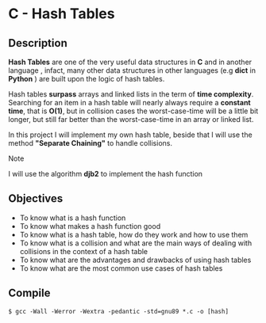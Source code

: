 # C - Hash Tables
## Description
**Hash Tables** are one of the very useful data structures in **C**
and in another language , infact, many other data structures
in other languages (e.g **dict** in **Python** ) are built upon the
logic of hash tables.

Hash tables **surpass** arrays and linked lists in the term of
**time complexity**. Searching for an item in a hash table will
nearly always require a **constant time**, that is **O(1)**, but in
collision cases the worst-case-time will be a little bit
longer, but still far better than the worst-case-time in an
array or linked list.

In this project I will implement my own hash table, beside
that I will use the method **"Separate Chaining"** to handle collisions.

> [!Note]
> I will use the algorithm **djb2** to implement the hash function
## Objectives
* To know what is a hash function
* To know what makes a hash function good
* To know what is a hash table, how do they work and how to use them
* To know what is a collision and what are the main ways of dealing with collisions in the context of a hash table
* To know what are the advantages and drawbacks of using hash tables
* To know what are the most common use cases of hash tables
## Compile
```
$ gcc -Wall -Werror -Wextra -pedantic -std=gnu89 *.c -o [hash]
```
